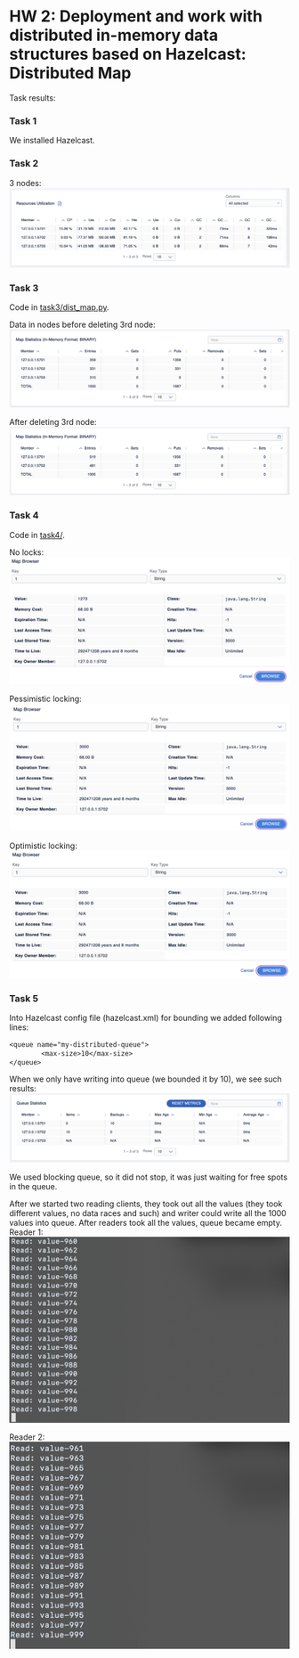 # HW 2: Deployment and work with distributed in-memory data structures based on Hazelcast: Distributed Map

Task results:
### Task 1
We installed Hazelcast.

### Task 2
3 nodes:
![3 nodes](images/3nodes.png)

### Task 3
Code in [task3/dist_map.py](task3/dist_map.py).

Data in nodes before deleting 3rd node:
![3 nodes map](images/3nodes_map.png)

After deleting 3rd node:
![2 nodes](images/2nodes_map.png)

### Task 4
Code in [task4/](task4).

No locks:
![map browser](images/map_browser_1.png)

Pessimistic locking:
![map browser](images/map_browser_2.png)

Optimistic locking:
![map browser](images/map_browser_3.png)

### Task 5
Into Hazelcast config file (hazelcast.xml) for bounding we added following lines:
```
<queue name="my-distributed-queue">
        <max-size>10</max-size>
</queue>
```

When we only have writing into queue (we bounded it by 10), we see such results:
![queue](images/queue_only_write1.png)

We used blocking queue, so it did not stop, it was just waiting for free spots in the queue.

After we started two reading clients, they took out all the values (they took different values, no data races and such) 
and writer could write all the 1000 values into queue. After readers took all the values, queue became empty.
Reader 1:
![reader](images/reader1.png)

Reader 2: 
![reader](images/reader2.png)
